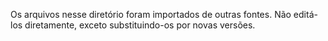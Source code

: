 Os arquivos nesse diretório foram importados de outras fontes. Não
editá-los diretamente, exceto substituindo-os por novas versões.